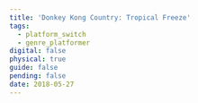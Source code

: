 ```yaml
---
title: 'Donkey Kong Country: Tropical Freeze'
tags:
  - platform_switch
  - genre_platformer
digital: false
physical: true
guide: false
pending: false
date: 2018-05-27
---
```

